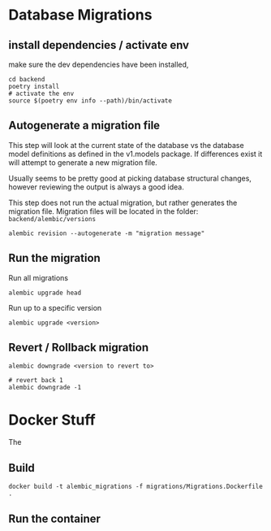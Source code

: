 # Database Migrations

## install dependencies / activate env

make sure the dev dependencies have been installed,

```
cd backend
poetry install
# activate the env
source $(poetry env info --path)/bin/activate
```

## Autogenerate a migration file

This step will look at the current state of the database vs the database
model definitions as defined in the v1.models package.  If differences
exist it will attempt to generate a new migration file.

Usually seems to be pretty good at picking database structural changes, 
however reviewing the output is always a good idea.

This step does not run the actual migration, but rather generates the
migration file.  Migration files will be located in the folder: `backend/alembic/versions`

```
alembic revision --autogenerate -m "migration message"
```

## Run the migration

Run all migrations
```
alembic upgrade head
```

Run up to a specific version
```
alembic upgrade <version>
```

## Revert / Rollback migration

```
alembic downgrade <version to revert to>

# revert back 1
alembic downgrade -1
```

# Docker Stuff

The 

## Build

`docker build -t alembic_migrations -f migrations/Migrations.Dockerfile .`

## Run the container